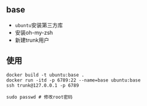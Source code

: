 
## base

- `ubuntu`安装第三方库
- 安装oh-my-zsh
- 新建trunk用户

## 使用

```shell script
docker build -t ubuntu:base .
docker run -itd -p 6789:22 --name=base ubuntu:base
ssh trunk@127.0.0.1 -p 6789
```


```shell script
sudo passwd # 修改root密码 
```